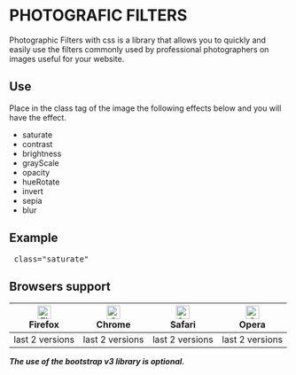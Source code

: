 # PHOTOGRAFIC FILTERS
Photographic Filters with css is a library that allows you to quickly and easily use the filters commonly used by professional photographers on images useful for your website. 

## Use

  Place in the class tag of the image the following effects below and you will have the effect.
  
  - saturate
  - contrast
  - brightness
  - grayScale
  - opacity
  - hueRotate
  - invert
  - sepia
  - blur
  

## Example

<pre> class="saturate" </pre>

## Browsers support

[<img src="https://raw.githubusercontent.com/alrra/browser-logos/master/src/firefox/firefox_48x48.png" alt="Firefox" width="24px" height="24px" />](https://godban.github.io/browsers-support-badges/)</br>Firefox | [<img src="https://raw.githubusercontent.com/alrra/browser-logos/master/src/chrome/chrome_48x48.png" alt="Chrome" width="24px" height="24px" />](https://godban.github.io/browsers-support-badges/)</br>Chrome | [<img src="https://raw.githubusercontent.com/alrra/browser-logos/master/src/safari/safari_48x48.png" alt="Safari" width="24px" height="24px" />](https://godban.github.io/browsers-support-badges/)</br>Safari | [<img src="https://raw.githubusercontent.com/alrra/browser-logos/master/src/opera/opera_48x48.png" alt="Opera" width="24px" height="24px" />](https://godban.github.io/browsers-support-badges/)</br> Opera |
| --------- | --------- | --------- |--------- |
| last 2 versions | last 2 versions | last 2 versions | last 2 versions |

***The use of the bootstrap v3 library is optional.*** 
